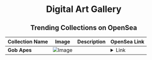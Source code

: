 <div align="center">

# Digital Art Gallery

## Trending Collections on OpenSea

| Collection Name                       | Image                                                                                     | Description                       | OpenSea Link                                                                                          |
|---------------------------------------|-------------------------------------------------------------------------------------------|-----------------------------------|--------------------------------------------------------------------------------------------------------|
| **Gob Apes** | ![Image](https://i.seadn.io/s/raw/files/f06e689f44d0e7a452fb2f67d5056048.png?w=500&auto=format?w=200&auto=format) |  | <details><summary>Link</summary>[Gob Apes](https://opensea.io/collection/gob-apes-7)</details> |

</div>